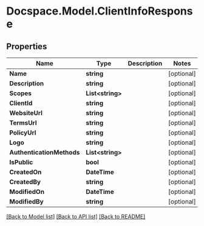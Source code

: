 # Docspace.Model.ClientInfoResponse

## Properties

Name | Type | Description | Notes
------------ | ------------- | ------------- | -------------
**Name** | **string** |  | [optional] 
**Description** | **string** |  | [optional] 
**Scopes** | **List&lt;string&gt;** |  | [optional] 
**ClientId** | **string** |  | [optional] 
**WebsiteUrl** | **string** |  | [optional] 
**TermsUrl** | **string** |  | [optional] 
**PolicyUrl** | **string** |  | [optional] 
**Logo** | **string** |  | [optional] 
**AuthenticationMethods** | **List&lt;string&gt;** |  | [optional] 
**IsPublic** | **bool** |  | [optional] 
**CreatedOn** | **DateTime** |  | [optional] 
**CreatedBy** | **string** |  | [optional] 
**ModifiedOn** | **DateTime** |  | [optional] 
**ModifiedBy** | **string** |  | [optional] 

[[Back to Model list]](../README.md#documentation-for-models) [[Back to API list]](../README.md#documentation-for-api-endpoints) [[Back to README]](../README.md)

